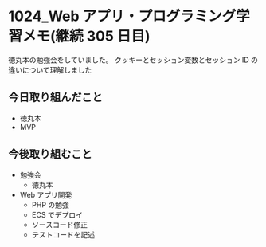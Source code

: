 # 1024_Web アプリ・プログラミング学習メモ(継続 305 日目)

徳丸本の勉強会をしていました。
クッキーとセッション変数とセッション ID の違いについて理解しました

## 今日取り組んだこと

- 徳丸本
- MVP

## 今後取り組むこと

- 勉強会
  - 徳丸本
- Web アプリ開発
  - PHP の勉強
  - ECS でデプロイ
  - ソースコード修正
  - テストコードを記述
